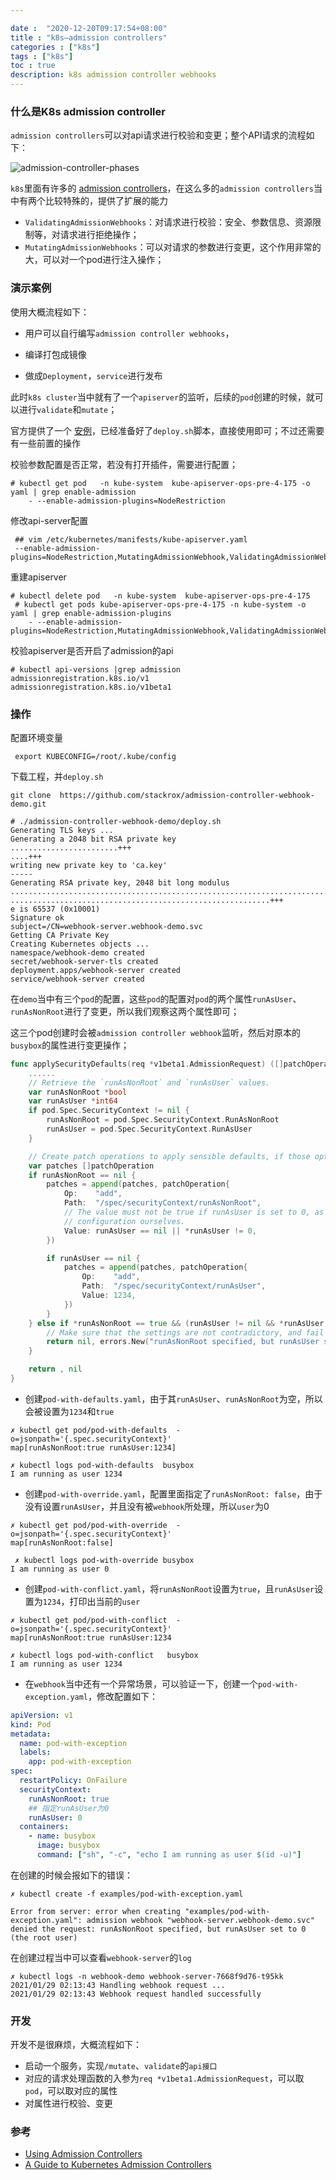 ```yaml
---

date :  "2020-12-20T09:17:54+08:00" 
title : "k8s—admission controllers" 
categories : ["k8s"] 
tags : ["k8s"] 
toc : true
description: k8s admission controller webhooks
---
```


### 什么是K8s admission controller

`admission controllers`可以对api请求进行校验和变更；整个API请求的流程如下：

![admission-controller-phases](/img/k8s/admission-controller-phases.png)

`k8s`里面有许多的 [admission controllers](https://kubernetes.io/docs/reference/access-authn-authz/admission-controllers/#what-does-each-admission-controller-do)，在这么多的`admission controllers`当中有两个比较特殊的，提供了扩展的能力

- `ValidatingAdmissionWebhooks`：对请求进行校验：安全、参数信息、资源限制等，对请求进行拒绝操作；
- `MutatingAdmissionWebhooks`：可以对请求的参数进行变更，这个作用非常的大，可以对一个pod进行注入操作；

### 演示案例

使用大概流程如下：

- 用户可以自行编写`admission controller webhooks`，

- 编译打包成镜像
- 做成`Deployment`，`service`进行发布

此时`k8s cluster`当中就有了一个`apiserver`的监听，后续的`pod`创建的时候，就可以进行`validate`和`mutate`；

官方提供了一个 [安例](https://github.com/stackrox/admission-controller-webhook-demo)，已经准备好了`deploy.sh`脚本，直接使用即可；不过还需要有一些前置的操作

校验参数配置是否正常，若没有打开插件，需要进行配置；

```shell
# kubectl get pod   -n kube-system  kube-apiserver-ops-pre-4-175 -o yaml | grep enable-admission
    - --enable-admission-plugins=NodeRestriction
```

修改api-server配置

```shell
 ## vim /etc/kubernetes/manifests/kube-apiserver.yaml
 --enable-admission-plugins=NodeRestriction,MutatingAdmissionWebhook,ValidatingAdmissionWebhook
```

重建apiserver

```shell
# kubectl delete pod   -n kube-system  kube-apiserver-ops-pre-4-175
 # kubectl get pods kube-apiserver-ops-pre-4-175 -n kube-system -o yaml | grep enable-admission-plugins
    - --enable-admission-plugins=NodeRestriction,MutatingAdmissionWebhook,ValidatingAdmissionWebhook
```

校验apiserver是否开启了admission的api

```shell
# kubectl api-versions |grep admission
admissionregistration.k8s.io/v1
admissionregistration.k8s.io/v1beta1
```

### 操作

配置环境变量

```
 export KUBECONFIG=/root/.kube/config
```

下载工程，并`deploy.sh`

```shell
git clone  https://github.com/stackrox/admission-controller-webhook-demo.git

# ./admission-controller-webhook-demo/deploy.sh
Generating TLS keys ...
Generating a 2048 bit RSA private key
........................+++
....+++
writing new private key to 'ca.key'
-----
Generating RSA private key, 2048 bit long modulus
..........................................................................................................+++
..........................................................+++
e is 65537 (0x10001)
Signature ok
subject=/CN=webhook-server.webhook-demo.svc
Getting CA Private Key
Creating Kubernetes objects ...
namespace/webhook-demo created
secret/webhook-server-tls created
deployment.apps/webhook-server created
service/webhook-server created
```

在`demo`当中有三个`pod`的配置，这些`pod`的配置对`pod`的两个属性`runAsUser`、`runAsNonRoot`进行了变更，所以我们观察这两个属性即可；

这三个pod创建时会被`admission controller webhook`监听，然后对原本的`busybox`的属性进行变更操作；

```go
func applySecurityDefaults(req *v1beta1.AdmissionRequest) ([]patchOperation, error) {
	......
	// Retrieve the `runAsNonRoot` and `runAsUser` values.
	var runAsNonRoot *bool
	var runAsUser *int64
	if pod.Spec.SecurityContext != nil {
		runAsNonRoot = pod.Spec.SecurityContext.RunAsNonRoot
		runAsUser = pod.Spec.SecurityContext.RunAsUser
	}

	// Create patch operations to apply sensible defaults, if those options are not set explicitly.
	var patches []patchOperation
	if runAsNonRoot == nil {
		patches = append(patches, patchOperation{
			Op:    "add",
			Path:  "/spec/securityContext/runAsNonRoot",
			// The value must not be true if runAsUser is set to 0, as otherwise we would create a conflicting
			// configuration ourselves.
			Value: runAsUser == nil || *runAsUser != 0,
		})

		if runAsUser == nil {
			patches = append(patches, patchOperation{
				Op:    "add",
				Path:  "/spec/securityContext/runAsUser",
				Value: 1234,
			})
		}
	} else if *runAsNonRoot == true && (runAsUser != nil && *runAsUser == 0) {
		// Make sure that the settings are not contradictory, and fail the object creation if they are.
		return nil, errors.New("runAsNonRoot specified, but runAsUser set to 0 (the root user)")
	}

	return , nil
}
```

- 创建`pod-with-defaults.yaml`，由于其`runAsUser`、`runAsNonRoot`为空，所以会被设置为`1234`和`true`

```shell
✗ kubectl get pod/pod-with-defaults  -o=jsonpath='{.spec.securityContext}'
map[runAsNonRoot:true runAsUser:1234]
 
✗ kubectl logs pod-with-defaults  busybox
I am running as user 1234
```

- 创建`pod-with-override.yaml`，配置里面指定了`runAsNonRoot: false`，由于没有设置`runAsUser`，并且没有被`webhook`所处理，所以`user`为0

```shell
✗ kubectl get pod/pod-with-override  -o=jsonpath='{.spec.securityContext}'
map[runAsNonRoot:false]

 ✗ kubectl logs pod-with-override busybox
I am running as user 0
```

- 创建`pod-with-conflict.yaml`，将`runAsNonRoot`设置为`true`，且`runAsUser`设置为`1234`，打印出当前的`user`

```shell
✗ kubectl get pod/pod-with-conflict  -o=jsonpath='{.spec.securityContext}'
map[runAsNonRoot:true runAsUser:1234

✗ kubectl logs pod-with-conflict   busybox
I am running as user 1234
```

- 在`webhook`当中还有一个异常场景，可以验证一下，创建一个`pod-with-exception.yaml`，修改配置如下：

```yaml
apiVersion: v1
kind: Pod
metadata:
  name: pod-with-exception
  labels:
    app: pod-with-exception
spec:
  restartPolicy: OnFailure
  securityContext:
    runAsNonRoot: true
    ## 指定runAsUser为0
    runAsUser: 0
  containers:
    - name: busybox
      image: busybox
      command: ["sh", "-c", "echo I am running as user $(id -u)"]

```

在创建的时候会报如下的错误：

```shell
✗ kubectl create -f examples/pod-with-exception.yaml

Error from server: error when creating "examples/pod-with-exception.yaml": admission webhook "webhook-server.webhook-demo.svc" denied the request: runAsNonRoot specified, but runAsUser set to 0 (the root user)
```

在创建过程当中可以查看`webhook-server`的`log`

```shell
✗ kubectl logs -n webhook-demo webhook-server-7668f9d76-t95kk
2021/01/29 02:13:43 Handling webhook request ...
2021/01/29 02:13:43 Webhook request handled successfully
```

### 开发

开发不是很麻烦，大概流程如下：

- 启动一个服务，实现`/mutate`、`validate`的`api接口`
- 对应的请求处理函数的入参为`req *v1beta1.AdmissionRequest`，可以取`pod`，可以取对应的属性
- 对属性进行校验、变更

### 参考

- [Using Admission Controllers](https://kubernetes.io/docs/reference/access-authn-authz/admission-controllers/)
- [A Guide to Kubernetes Admission Controllers](https://kubernetes.io/blog/2019/03/21/a-guide-to-kubernetes-admission-controllers/)

